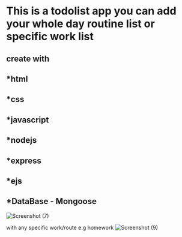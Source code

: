 # This is a todolist app you can add your whole day routine list or specific work list
## create with
## *html
## *css
## *javascript
## *nodejs
## *express
## *ejs
## *DataBase - Mongoose


![Screenshot (7)](https://user-images.githubusercontent.com/60787730/76334800-9ac2a080-6319-11ea-9d8a-058d2522a536.png)

with any specific work/route e.g homework
![Screenshot (9)](https://user-images.githubusercontent.com/60787730/76334813-a2824500-6319-11ea-9571-b695fca01b3c.png)
